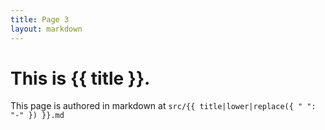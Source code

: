 ```yaml
---
title: Page 3
layout: markdown
---
```


# This is {{ title }}.

This page is authored in markdown at `src/{{ title|lower|replace({ " ": "-" }) }}.md`
